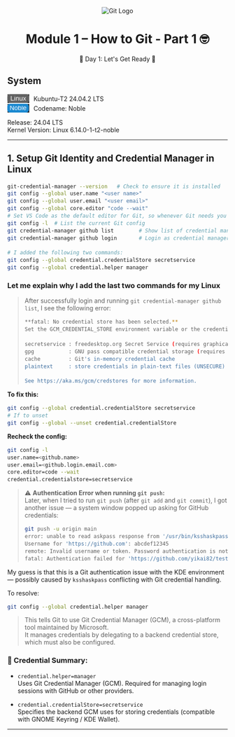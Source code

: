 <p align="center">
  <img src="https://git-scm.com/images/logos/downloads/Git-Icon-1788C.png" alt="Git Logo" width="120">
</p>

#
<h1 align="center">Module 1 – How to Git - Part 1 🤓 </h1>

<p align="center">
  🚀 Day 1: Let's Get Ready 🚀 <br>
  <!-- <a href="#situation-room" style="background-color:#9c4965; color:white; padding:0px 9px; border-radius:4px; font-weight:regular; text-decoration:none;">Situation Room</a> 
  <a href="#">References</a>
</p> -->

## System

<div align="left">
  <div style="margin: 2px 0;">
    <img src="image/Linux2.svg" alt="Linux" width="50" style="vertical-align: middle; margin-right: 6px;">
    <span style="vertical-align: middle;">Kubuntu-T2 24.04.2 LTS</span>
  </div>
  <div style="margin: 2px 0;">
    <img src="image/Noble.svg" alt="Noble" width="50" style="vertical-align: middle; margin-right: 6px;">
    <span style="vertical-align: middle;">Codename: Noble</span>
  </div>
</div>  

Release:	24.04 LTS  
Kernel Version: Linux 6.14.0-1-t2-noble

---

## 1. Setup Git Identity and Credential Manager in Linux

```bash
git-credential-manager --version   # Check to ensure it is installed 
git config --global user.name "<user name>"
git config --global user.email "<user email>"
git config --global core.editor "code --wait"
# Set VS Code as the default editor for Git, so whenever Git needs you to write a commit message or edit a rebase, it will open VS Code instead of the default (like nano or vim).
git config -l  # List the current Git config
git credential-manager github list        # Show list of credential managers
git credential-manager github login       # Login as credential manager

# I added the following two commands:
git config --global credential.credentialStore secretservice
git config --global credential.helper manager
```

### Let me explain why I add the last two commands for my Linux
> After successfully login and running `git credential-manager github list`, I see the following error:
>
> ```bash
> **fatal: No credential store has been selected.**
> Set the GCM_CREDENTIAL_STORE environment variable or the credential.credentialStore Git configuration setting to one of the following options:
>
> secretservice : freedesktop.org Secret Service (requires graphical interface)
> gpg           : GNU pass compatible credential storage (requires GPG and pass)
> cache         : Git's in-memory credential cache
> plaintext     : store credentials in plain-text files (UNSECURE)
>
> See https://aka.ms/gcm/credstores for more information.
> ```

**To fix this:**

```bash
git config --global credential.credentialStore secretservice
# If to unset
git config --global --unset credential.credentialStore
```

**Recheck the config:**

```bash
git config -l
user.name=<github.name>
user.email=<github.login.email.com>
core.editor=code --wait
credential.credentialstore=secretservice
```

> ⚠️ **Authentication Error when running `git push`:**  
> Later, when I tried to run `git push` (after `git add` and `git commit`), I got another issue — a system window popped up asking for GitHub credentials:
>
> ```bash
> git push -u origin main
> error: unable to read askpass response from '/usr/bin/ksshaskpass'
> Username for 'https://github.com': abcdef12345
> remote: Invalid username or token. Password authentication is not supported for Git operations.
> fatal: Authentication failed for 'https://github.com/yikai82/test_repo.git/'
> ```

My guess is that this is a Git authentication issue with the KDE environment — possibly caused by `ksshaskpass` conflicting with Git credential handling.

To resolve:

```bash
git config --global credential.helper manager
```

> This tells Git to use Git Credential Manager (GCM), a cross-platform tool maintained by Microsoft.  
> It manages credentials by delegating to a backend credential store, which must also be configured.


### 🔑 Credential Summary:

- `credential.helper=manager`  
  Uses Git Credential Manager (GCM). Required for managing login sessions with GitHub or other providers.

- `credential.credentialStore=secretservice`  
  Specifies the backend GCM uses for storing credentials (compatible with GNOME Keyring / KDE Wallet).

---



